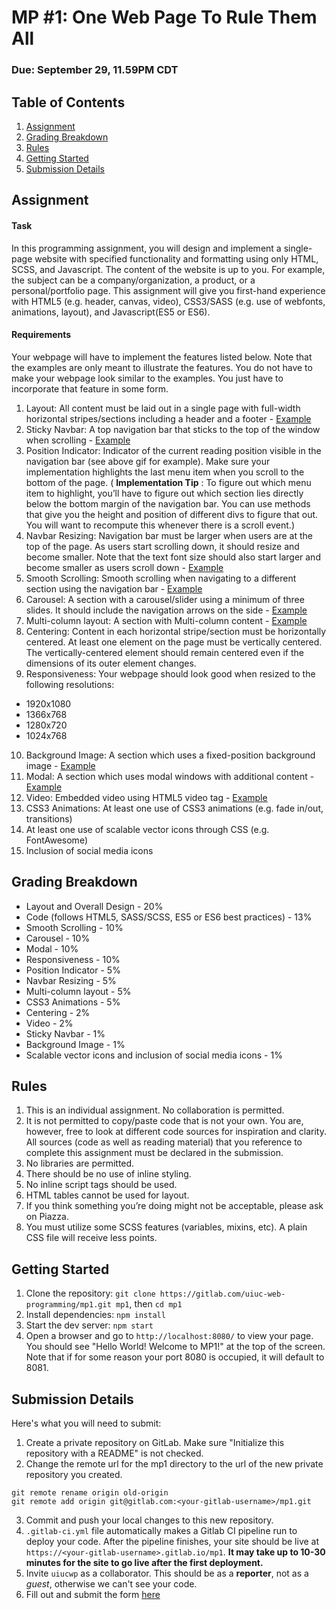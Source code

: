 # MP #1: One Web Page To Rule Them All
### Due: September 29, 11.59PM CDT

## Table of Contents
1. [Assignment](#assignment)
2. [Grading Breakdown](#grading-breakdown)
3. [Rules](#rules)
4. [Getting Started](#getting-started)
5. [Submission Details](#submission-details)

## Assignment

#### Task

In this programming assignment, you will design and implement a single-page website with specified functionality and formatting using only HTML, SCSS, and Javascript. The content of the website is up to you. For example, the subject can be a company/organization, a product, or a personal/portfolio page. This assignment will give you first-hand experience with HTML5 (e.g. header, canvas, video), CSS3/SASS (e.g. use of webfonts, animations, layout), and Javascript(ES5 or ES6).

#### Requirements

Your webpage will have to implement the features listed below. Note that the examples are only meant to illustrate the features. You do not have to make your webpage look similar to the examples. You just have to incorporate that feature in some form.

1. Layout: All content must be laid out in a single page with full-width horizontal stripes/sections including a header and a footer - [Example](https://uiuc-web-programming.gitlab.io/sp20/images/mp1/2.png)
2. Sticky Navbar: A top navigation bar that sticks to the top of the window when scrolling - [Example](https://uiuc-web-programming.gitlab.io/sp20/images/mp1/3.gif)
3. Position Indicator: Indicator of the current reading position visible in the navigation bar (see above gif for example). Make sure your implementation highlights the last menu item when you scroll to the bottom of the page. ( __Implementation Tip__ : To figure out which menu item to highlight, you’ll have to figure out which section lies directly below the bottom margin of the navigation bar. You can use methods that give you the height and position of different divs to figure that out. You will want to recompute this whenever there is a scroll event.)
4. Navbar Resizing: Navigation bar must be larger when users are at the top of the page. As users start scrolling down, it should resize and become smaller. Note that the text font size should also start larger and become smaller as users scroll down - [Example](https://uiuc-web-programming.gitlab.io/sp20/images/mp1/4.gif)
5. Smooth Scrolling: Smooth scrolling when navigating to a different section using the navigation bar - [Example](https://uiuc-web-programming.gitlab.io/sp20/images/mp1/5.gif)
6. Carousel: A section with a carousel/slider using a minimum of three slides. It should include the navigation arrows on the side - [Example](https://uiuc-web-programming.gitlab.io/sp20/images/mp1/6.gif)
7. Multi-column layout: A section with Multi-column content - [Example](https://uiuc-web-programming.gitlab.io/sp20/images/mp1/8.png)
8. Centering: Content in each horizontal stripe/section must be horizontally centered. At least one element on the page must be vertically centered. The vertically-centered element should remain centered even if the dimensions of its outer element changes.
9. Responsiveness: Your webpage should look good when resized to the following resolutions:
  - 1920x1080
  - 1366x768
  - 1280x720
  - 1024x768
10. Background Image: A section which uses a fixed-position background image - [Example](https://uiuc-web-programming.gitlab.io/sp20/images/mp1/9.gif)
11. Modal: A section which uses modal windows with additional content - [Example](https://uiuc-web-programming.gitlab.io/sp20/images/mp1/10.gif)
12. Video: Embedded video using HTML5 video tag - [Example](https://uiuc-web-programming.gitlab.io/sp20/images/mp1/11_2.gif)
13. CSS3 Animations: At least one use of CSS3 animations (e.g. fade in/out, transitions)
14. At least one use of scalable vector icons through CSS (e.g. FontAwesome)
15. Inclusion of social media icons

## Grading Breakdown

- Layout and Overall Design - 20%
- Code (follows HTML5, SASS/SCSS, ES5 or ES6 best practices) - 13%
- Smooth Scrolling - 10%
- Carousel - 10%
- Modal - 10%
- Responsiveness - 10%
- Position Indicator - 5%
- Navbar Resizing - 5%
- Multi-column layout - 5%
- CSS3 Animations - 5%
- Centering - 2%
- Video - 2%
- Sticky Navbar - 1%
- Background Image - 1%
- Scalable vector icons and inclusion of social media icons - 1%

## Rules
1. This is an individual assignment. No collaboration is permitted.
2. It is not permitted to copy/paste code that is not your own. You are, however, free to look at different code sources for inspiration and clarity. All sources (code as well as reading material) that you reference to complete this assignment must be declared in the submission.
3. No libraries are permitted.
4. There should be no use of inline styling.
5. No inline script tags should be used.
6. HTML tables cannot be used for layout.
7. If you think something you’re doing might not be acceptable, please ask on Piazza.
8. You must utilize some SCSS features (variables, mixins, etc). A plain CSS file will receive less points.

## Getting Started
1. Clone the repository:
`git clone https://gitlab.com/uiuc-web-programming/mp1.git mp1`, then `cd mp1`
2. Install dependencies:
`npm install`
3. Start the dev server:
`npm start`
4. Open a browser and go to `http://localhost:8080/` to view your page. You should see "Hello World! Welcome to MP1!" at the top of the screen. Note that if for some reason your port 8080 is occupied, it will default to 8081.

## Submission Details
Here's what you will need to submit:
1. Create a private repository on GitLab. Make sure "Initialize this repository with a README" is not checked.
2. Change the remote url for the mp1 directory to the url of the new private repository you created.
```
git remote rename origin old-origin
git remote add origin git@gitlab.com:<your-gitlab-username>/mp1.git
```
3. Commit and push your local changes to this new repository.
4. `.gitlab-ci.yml` file automatically makes a Gitlab CI pipeline run to deploy your code. After the pipeline finishes, your site should be live at `https://<your-gitlab-username>.gitlab.io/mp1`. **It may take up to 10-30 minutes for the site to go live after the first deployment.**
5. Invite `uiucwp` as a collaborator. This should be as a **reporter**, not as a *guest*, otherwise we can't see your code.
6. Fill out and submit the form [here](https://forms.gle/HqdYTDvJ6V9CphkK8)
